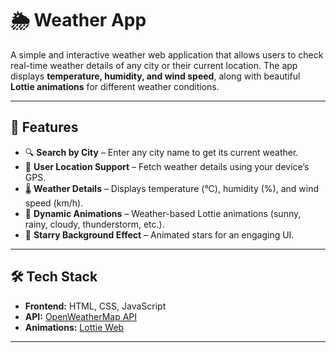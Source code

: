 # 🌦️ Weather App

A simple and interactive weather web application that allows users to check real-time weather details of any city or their current location. The app displays **temperature, humidity, and wind speed**, along with beautiful **Lottie animations** for different weather conditions.

---

## 🚀 Features
- 🔍 **Search by City** – Enter any city name to get its current weather.
- 📍 **User Location Support** – Fetch weather details using your device’s GPS.
- 🌡️ **Weather Details** – Displays temperature (°C), humidity (%), and wind speed (km/h).
- 🎨 **Dynamic Animations** – Weather-based Lottie animations (sunny, rainy, cloudy, thunderstorm, etc.).
- 🌌 **Starry Background Effect** – Animated stars for an engaging UI.

---

## 🛠️ Tech Stack
- **Frontend:** HTML, CSS, JavaScript  
- **API:** [OpenWeatherMap API](https://openweathermap.org/)  
- **Animations:** [Lottie Web](https://airbnb.design/lottie/)  

---

